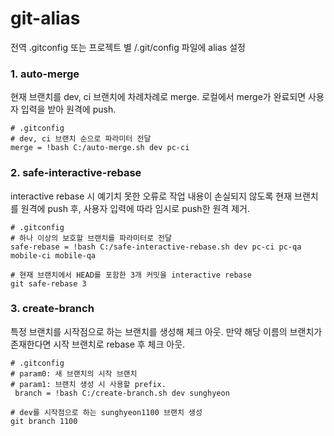 # git-alias

전역 .gitconfig 또는 프로젝트 별 /.git/config 파일에 alias 설정

### 1. auto-merge

현재 브랜치를 dev, ci 브랜치에 차례차례로 merge. 로컬에서 merge가 완료되면 사용자 입력을 받아 원격에 push.

```shell
# .gitconfig
# dev, ci 브랜치 순으로 파라미터 전달
merge = !bash C:/auto-merge.sh dev pc-ci
```

### 2. safe-interactive-rebase

interactive rebase 시 예기치 못한 오류로 작업 내용이 손실되지 않도록 현재 브랜치를 원격에 push 후, 사용자 입력에 따라 임시로 push한 원격 제거.

```shell
# .gitconfig
# 하나 이상의 보호할 브랜치를 파라미터로 전달
safe-rebase = !bash C:/safe-interactive-rebase.sh dev pc-ci pc-qa mobile-ci mobile-qa
```

```shell
# 현재 브랜치에서 HEAD를 포함한 3개 커밋을 interactive rebase
git safe-rebase 3
```

### 3. create-branch

특정 브랜치를 시작점으로 하는 브랜치를 생성해 체크 아웃. 만약 해당 이름의 브랜치가 존재한다면 시작 브랜치로 rebase 후 체크 아웃.

```shell
# .gitconfig
# param0: 새 브랜치의 시작 브랜치
# param1: 브랜치 생성 시 사용할 prefix. 
 branch = !bash C:/create-branch.sh dev sunghyeon
```

```shell
# dev를 시작점으로 하는 sunghyeon1100 브랜치 생성
git branch 1100
```
